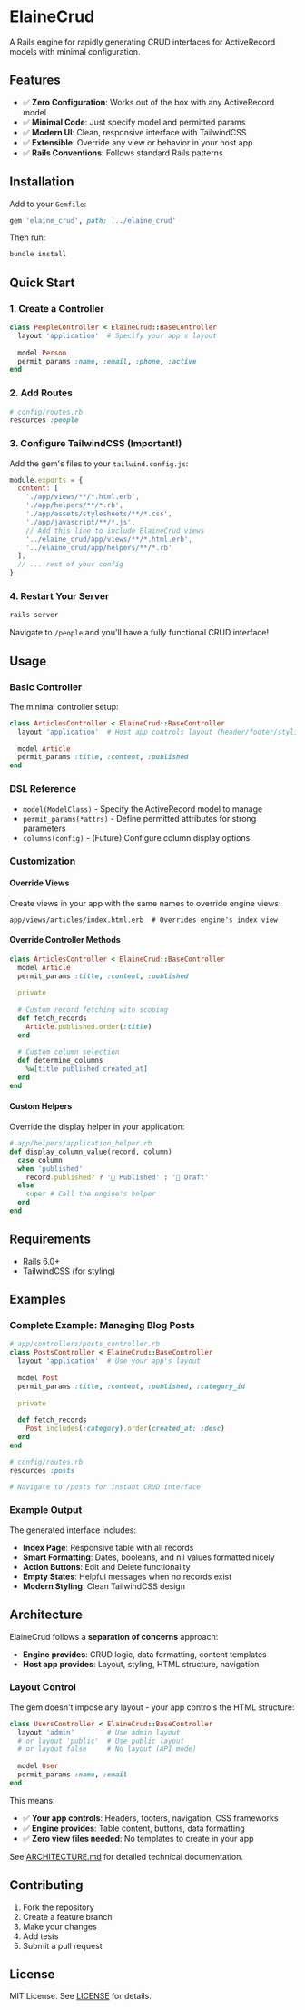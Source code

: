 # ElaineCrud

A Rails engine for rapidly generating CRUD interfaces for ActiveRecord models with minimal configuration.

## Features

- ✅ **Zero Configuration**: Works out of the box with any ActiveRecord model
- ✅ **Minimal Code**: Just specify model and permitted params
- ✅ **Modern UI**: Clean, responsive interface with TailwindCSS
- ✅ **Extensible**: Override any view or behavior in your host app
- ✅ **Rails Conventions**: Follows standard Rails patterns

## Installation

Add to your `Gemfile`:

```ruby
gem 'elaine_crud', path: '../elaine_crud'
```

Then run:
```bash
bundle install
```

## Quick Start

### 1. Create a Controller

```ruby
class PeopleController < ElaineCrud::BaseController
  layout 'application'  # Specify your app's layout
  
  model Person
  permit_params :name, :email, :phone, :active
end
```

### 2. Add Routes

```ruby
# config/routes.rb
resources :people
```

### 3. Configure TailwindCSS (Important!)

Add the gem's files to your `tailwind.config.js`:

```javascript
module.exports = {
  content: [
    './app/views/**/*.html.erb',
    './app/helpers/**/*.rb',
    './app/assets/stylesheets/**/*.css',
    './app/javascript/**/*.js',
    // Add this line to include ElaineCrud views
    '../elaine_crud/app/views/**/*.html.erb',
    '../elaine_crud/app/helpers/**/*.rb'
  ],
  // ... rest of your config
}
```

### 4. Restart Your Server

```bash
rails server
```

Navigate to `/people` and you'll have a fully functional CRUD interface!

## Usage

### Basic Controller

The minimal controller setup:

```ruby
class ArticlesController < ElaineCrud::BaseController
  layout 'application'  # Host app controls layout (header/footer/styling)
  
  model Article
  permit_params :title, :content, :published
end
```

### DSL Reference

- `model(ModelClass)` - Specify the ActiveRecord model to manage
- `permit_params(*attrs)` - Define permitted attributes for strong parameters
- `columns(config)` - (Future) Configure column display options

### Customization

#### Override Views

Create views in your app with the same names to override engine views:

```
app/views/articles/index.html.erb  # Overrides engine's index view
```

#### Override Controller Methods

```ruby
class ArticlesController < ElaineCrud::BaseController
  model Article
  permit_params :title, :content, :published
  
  private
  
  # Custom record fetching with scoping
  def fetch_records
    Article.published.order(:title)
  end
  
  # Custom column selection
  def determine_columns
    %w[title published created_at]
  end
end
```

#### Custom Helpers

Override the display helper in your application:

```ruby
# app/helpers/application_helper.rb
def display_column_value(record, column)
  case column
  when 'published'
    record.published? ? '📘 Published' : '📝 Draft'
  else
    super # Call the engine's helper
  end
end
```

## Requirements

- Rails 6.0+
- TailwindCSS (for styling)

## Examples

### Complete Example: Managing Blog Posts

```ruby
# app/controllers/posts_controller.rb
class PostsController < ElaineCrud::BaseController
  layout 'application'  # Use your app's layout
  
  model Post
  permit_params :title, :content, :published, :category_id
  
  private
  
  def fetch_records
    Post.includes(:category).order(created_at: :desc)
  end
end

# config/routes.rb
resources :posts

# Navigate to /posts for instant CRUD interface
```

### Example Output

The generated interface includes:
- **Index Page**: Responsive table with all records
- **Smart Formatting**: Dates, booleans, and nil values formatted nicely
- **Action Buttons**: Edit and Delete functionality
- **Empty States**: Helpful messages when no records exist
- **Modern Styling**: Clean TailwindCSS design

## Architecture

ElaineCrud follows a **separation of concerns** approach:

- **Engine provides**: CRUD logic, data formatting, content templates
- **Host app provides**: Layout, styling, HTML structure, navigation

### Layout Control

The gem doesn't impose any layout - your app controls the HTML structure:

```ruby
class UsersController < ElaineCrud::BaseController
  layout 'admin'        # Use admin layout
  # or layout 'public'  # Use public layout
  # or layout false     # No layout (API mode)
  
  model User
  permit_params :name, :email
end
```

This means:
- ✅ **Your app controls**: Headers, footers, navigation, CSS frameworks
- ✅ **Engine provides**: Table content, buttons, data formatting
- ✅ **Zero view files needed**: No templates to create in your app

See [ARCHITECTURE.md](docs/ARCHITECTURE.md) for detailed technical documentation.

## Contributing

1. Fork the repository
2. Create a feature branch
3. Make your changes
4. Add tests
5. Submit a pull request

## License

MIT License. See [LICENSE](LICENSE) for details.